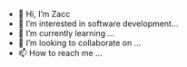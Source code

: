 - 👋 Hi, I’m Zacc
- 👀 I’m interested in software development...
- 🌱 I’m currently learning ...
- 💞️ I’m looking to collaborate on ...
- 📫 How to reach me ...

<!---
ZaccFlips/ZaccFlips is a ✨ special ✨ repository because its `README.md` (this file) appears on your GitHub profile.
You can click the Preview link to take a look at your changes.
--->
